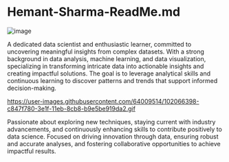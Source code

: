 # Hemant-Sharma-ReadMe.md

![image](https://github.com/user-attachments/assets/72f141d2-e086-4685-86dc-47efa3c38249)

A dedicated data scientist and enthusiastic learner, committed to uncovering meaningful insights from complex datasets. With a strong background in data analysis, machine learning, and data visualization, specializing in transforming intricate data into actionable insights and creating impactful solutions. The goal is to leverage analytical skills and continuous learning to discover patterns and trends that support informed decision-making. 

https://user-images.githubusercontent.com/64009514/102066398-c847f780-3e1f-11eb-8cb8-b9e5be919da2.gif

Passionate about exploring new techniques, staying current with industry advancements, and continuously enhancing skills to contribute positively to data science. Focused on driving innovation through data, ensuring robust and accurate analyses, and fostering collaborative opportunities to achieve impactful results.

